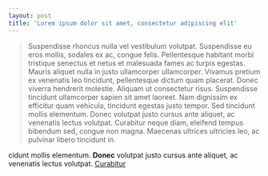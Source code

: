 ```yaml
---
layout: post
title: 'Lorem ipsum dolor sit amet, consectetur adipiscing elit'
---
```

> Suspendisse rhoncus nulla vel vestibulum volutpat. Suspendisse eu eros mollis, sodales ex ac, congue felis. Pellentesque habitant morbi tristique senectus et netus et malesuada fames ac turpis egestas. Mauris aliquet nulla in justo ullamcorper ullamcorper. Vivamus pretium ex venenatis leo tincidunt, pellentesque dictum quam placerat. Donec viverra hendrerit molestie. Aliquam ut consectetur risus. Suspendisse tincidunt ullamcorper sapien sit amet laoreet. Nam dignissim ex efficitur quam vehicula, tincidunt egestas justo tempor. Sed tincidunt mollis elementum. Donec volutpat justo cursus ante aliquet, ac venenatis lectus volutpat. Curabitur neque diam, eleifend tempus bibendum sed, congue non magna. Maecenas ultrices ultricies leo, ac pulvinar libero tincidunt in.

cidunt mollis elementum. **Donec** volutpat justo cursus ante aliquet, ac venenatis lectus volutpat. [Curabitur](/)
